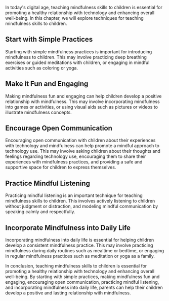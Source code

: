 
In today's digital age, teaching mindfulness skills to children is essential for promoting a healthy relationship with technology and enhancing overall well-being. In this chapter, we will explore techniques for teaching mindfulness skills to children.

Start with Simple Practices
---------------------------

Starting with simple mindfulness practices is important for introducing mindfulness to children. This may involve practicing deep breathing exercises or guided meditations with children, or engaging in mindful activities such as coloring or yoga.

Make it Fun and Engaging
------------------------

Making mindfulness fun and engaging can help children develop a positive relationship with mindfulness. This may involve incorporating mindfulness into games or activities, or using visual aids such as pictures or videos to illustrate mindfulness concepts.

Encourage Open Communication
----------------------------

Encouraging open communication with children about their experiences with technology and mindfulness can help promote a mindful approach to technology use. This may involve asking children about their thoughts and feelings regarding technology use, encouraging them to share their experiences with mindfulness practices, and providing a safe and supportive space for children to express themselves.

Practice Mindful Listening
--------------------------

Practicing mindful listening is an important technique for teaching mindfulness skills to children. This involves actively listening to children without judgment or distraction, and modeling mindful communication by speaking calmly and respectfully.

Incorporate Mindfulness into Daily Life
---------------------------------------

Incorporating mindfulness into daily life is essential for helping children develop a consistent mindfulness practice. This may involve practicing mindfulness during daily routines such as mealtime or bedtime, or engaging in regular mindfulness practices such as meditation or yoga as a family.

In conclusion, teaching mindfulness skills to children is essential for promoting a healthy relationship with technology and enhancing overall well-being. By starting with simple practices, making mindfulness fun and engaging, encouraging open communication, practicing mindful listening, and incorporating mindfulness into daily life, parents can help their children develop a positive and lasting relationship with mindfulness.

